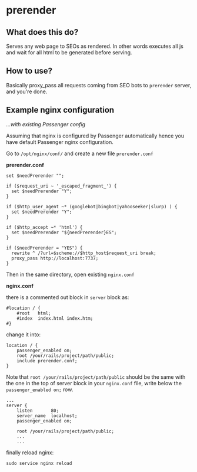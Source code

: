 prerender
=========

What does this do?
------------------

Serves any web page to SEOs as rendered. In other words executes all js and wait for all html to be generated before serving.

How to use?
-----------

Basically proxy_pass all requests coming from SEO bots to `prerender` server, and you're done.

Example nginx configuration
---------------------------

*...with existing Passenger config*

Assuming that nginx is configured by Passenger automatically hence you have default Passenger nginx configuration.

Go to `/opt/nginx/conf/` and create a new file `prerender.conf`

**prerender.conf**

```
set $needPrerender "";

if ($request_uri ~ '_escaped_fragment_') {
  set $needPrerender "Y";
}

if ($http_user_agent ~* (googlebot|bingbot|yahooseeker|slurp) ) {
  set $needPrerender "Y";
}

if ($http_accept ~* 'html') {
  set $needPrerender "${needPrerender}ES";
}

if ($needPrerender = "YES") {
  rewrite ^ /?url=$scheme://$http_host$request_uri break;
  proxy_pass http://localhost:7737;
}
```

Then in the same directory, open existing `nginx.conf`

**nginx.conf**

there is a commented out block in `server` block as:

```
#location / {
    #root   html;
    #index  index.html index.htm;
#}
```

change it into:

```
location / {
    passenger_enabled on;
    root /your/rails/project/path/public;
    include prerender.conf;
}
``` 

Note that `root /your/rails/project/path/public` should be the same with the one in the top of server block in your `nginx.conf` file, write below the `passenger_enabled on;` row.

```
...
server {
    listen       80;
    server_name  localhost;
    passenger_enabled on;

    root /your/rails/project/path/public;
    ...
    ...
```

finally reload nginx:

```
sudo service nginx reload
```
